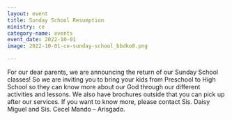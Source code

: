 ```yaml
---
layout: event
title: Sunday School Resumption
ministry: ce
category-name: events
event_date: 2022-10-01
image: 2022-10-01-ce-sunday-school_bbdko8.png

---
```


For our dear parents, we are announcing the return of our Sunday School classes! So we are inviting you to bring your kids from Preschool to High School so they can know more about our God through our different activities and lessons. We also have brochures outside that you can pick up after our services. If you want to know more, please contact Sis. Daisy Miguel and Sis. Cecel Mando – Arisgado.